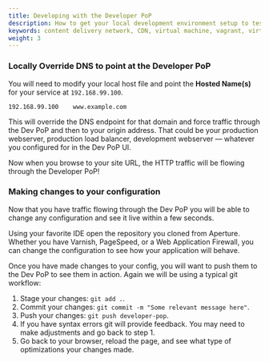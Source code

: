 ```yaml
---
title: Developing with the Developer PoP
description: How to get your local development environment setup to test section.io CDN on your local machine.
keywords: content delivery network, CDN, virtual machine, vagrant, virtualbox, git, cli, local development, local machine, staging environment, developer pop
weight: 3
---
```


### Locally Override DNS to point at the Developer PoP

You will need to modify your local host file and point the **Hosted Name(s)** for your service at `192.168.99.100`.

    192.168.99.100    www.example.com

This will override the DNS endpoint for that domain and force traffic through the Dev PoP and then to your origin address. That could be your production webserver, production load balancer, development webserver — whatever you configured for in the Dev PoP UI.

Now when you browse to your site URL, the HTTP traffic will be flowing through the Developer PoP!

### Making changes to your configuration

Now that you have traffic flowing through the Dev PoP you will be able to change any configuration and see it live within a few seconds.

Using your favorite IDE open the repository you cloned from Aperture. Whether you have Varnish, PageSpeed, or a Web Application Firewall, you can change the configuration to see how your application will behave.

Once you have made changes to your config, you will want to push them to the Dev PoP to see them in action. Again we will be using a typical git workflow:

1. Stage your changes: `git add .`.
2. Commit your changes: `git commit -m "Some relevant message here"`.
3. Push your changes: `git push developer-pop`.
4. If you have syntax errors git will provide feedback. You may need to make adjustments and go back to step 1.
5. Go back to your browser, reload the page, and see what type of optimizations your changes made.
